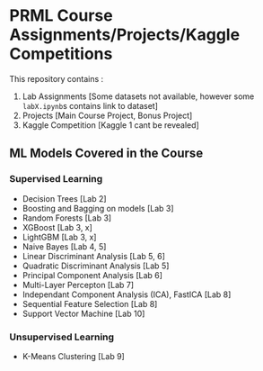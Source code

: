 # **PRML Course Assignments/Projects/Kaggle Competitions**

This repository contains :

1. Lab Assignments [Some datasets not available, however some `labX.ipynb`s contains link to dataset]
2. Projects [Main Course Project, Bonus Project]
3. Kaggle Competition [Kaggle 1 cant be revealed]

## **ML Models Covered in the Course**

### **Supervised Learning**

- Decision Trees [Lab 2]
- Boosting and Bagging on models [Lab 3]
- Random Forests [Lab 3]
- XGBoost [Lab 3, x]
- LightGBM [Lab 3, x]
- Naive Bayes [Lab 4, 5]
- Linear Discriminant Analysis  [Lab 5, 6]
- Quadratic Discriminant Analysis [Lab 5]
- Principal Component Analysis [Lab 6]
- Multi-Layer Percepton [Lab 7]
- Independant Component Analysis (ICA), FastICA [Lab 8]
- Sequential Feature Selection [Lab 8]
- Support Vector Machine [Lab 10]

### **Unsupervised Learning**
- K-Means Clustering [Lab 9]